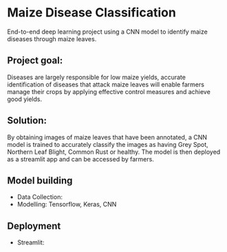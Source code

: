 # Maize Disease Classification
End-to-end deep learning project using a CNN model to identify maize diseases through maize leaves.
## Project goal:
Diseases are largely responsible for low maize yields, accurate identification of diseases that attack maize leaves will enable farmers manage their crops by applying effective  control measures and achieve good yields.
## Solution:
By obtaining images of maize leaves that have been annotated, a CNN model is trained to accurately classify the images as having Grey Spot, Northern Leaf Blight, Common Rust or healthy. The model is then deployed as a streamlit app and can be accessed by farmers.
## Model building
* Data Collection: 
* Modelling: Tensorflow, Keras, CNN
## Deployment
* Streamlit: 
